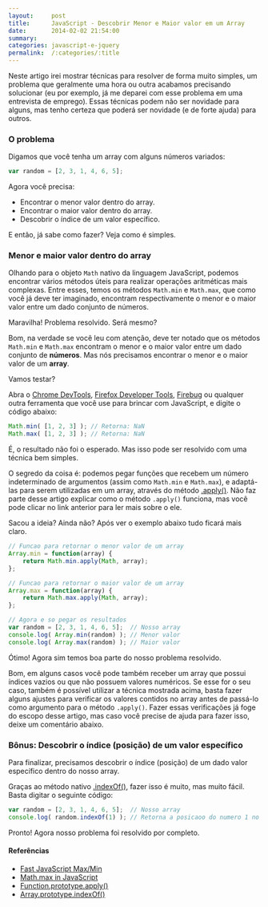 ```yaml
---
layout:     post
title:      JavaScript - Descobrir Menor e Maior valor em um Array
date:       2014-02-02 21:54:00
summary:
categories: javascript-e-jquery
permalink:  /:categories/:title
---
```


<p>Neste artigo irei mostrar técnicas para resolver de forma muito simples, um problema que geralmente uma hora ou outra acabamos precisando solucionar (eu por exemplo, já me deparei com esse problema em uma entrevista de emprego). Essas técnicas podem não ser novidade para alguns, mas tenho certeza que poderá ser novidade (e de forte ajuda) para outros.</p>

<h3>O problema</h3>

<p>Digamos que você tenha um array com alguns números variados:</p>

```javascript
var random = [2, 3, 1, 4, 6, 5];
```

<p>Agora você precisa:</p>

<ul>
    <li>Encontrar o menor valor dentro do array.</li>
    <li>Encontrar o maior valor dentro do array.</li>
    <li>Descobrir o índice de um valor específico.</li>
</ul>

<p>E então, já sabe como fazer? Veja como é simples.</p>

<h3>Menor e maior valor dentro do array</h3>

<p>Olhando para o objeto <code>Math</code> nativo da linguagem JavaScript, podemos encontrar vários métodos úteis para realizar operações aritméticas mais complexas. Entre esses, temos os métodos <code>Math.min</code> e <code>Math.max</code>, que como você já deve ter imaginado, encontram respectivamente o menor e o maior valor entre um dado conjunto de números.</p>

<p>Maravilha! Problema resolvido. Será mesmo?</p>

<p>Bom, na verdade se você leu com atenção, deve ter notado que os métodos <code>Math.min</code> e <code>Math.max</code> encontram o menor e o maior valor entre um dado conjunto de <strong>números</strong>. Mas nós precisamos encontrar o menor e o maior valor de um <strong>array</strong>.</p>

<p>Vamos testar?</p>

<p>Abra o <a href="https://developers.google.com/chrome-developer-tools/" target="_blank">Chrome DevTools</a>, <a href="https://developer.mozilla.org/en-US/docs/Tools" target="_blank">Firefox Developer Tools</a>, <a href="https://getfirebug.com/" target="_blank">Firebug</a> ou qualquer outra ferramenta que você use para brincar com JavaScript, e digite o código abaixo:</p>

```javascript
Math.min( [1, 2, 3] ); // Retorna: NaN
Math.max( [1, 2, 3] ); // Retorna: NaN
```

<p>É, o resultado não foi o esperado. Mas isso pode ser resolvido com uma técnica bem simples.</p>

<p>O segredo da coisa é: podemos pegar funções que recebem um número indeterminado de argumentos (assim como <code>Math.min</code> e <code>Math.max</code>), e adaptá-las para serem utilizadas em um array, através do método <a href="https://developer.mozilla.org/en-US/docs/Web/JavaScript/Reference/Global_Objects/Function/apply" target="_blank">.apply()</a>. Não faz parte desse artigo explicar como o método <code>.apply()</code> funciona, mas você pode clicar no link anterior para ler mais sobre o ele.</p>

<p>Sacou a ideia? Ainda não? Após ver o exemplo abaixo tudo ficará mais claro.</p>

```javascript
// Funcao para retornar o menor valor de um array
Array.min = function(array) {
    return Math.min.apply(Math, array);
};

// Funcao para retornar o maior valor de um array
Array.max = function(array) {
    return Math.max.apply(Math, array);
};

// Agora e so pegar os resultados
var random = [2, 3, 1, 4, 6, 5];  // Nosso array
console.log( Array.min(random) ); // Menor valor
console.log( Array.max(random) ); // Maior valor
```

<p>Ótimo! Agora sim temos boa parte do nosso problema resolvido.</p>

<p>Bom, em alguns casos você pode também receber um array que possui índices vazios ou que não possuem valores numéricos. Se esse for o seu caso, também é possível utilizar a técnica mostrada acima, basta fazer alguns ajustes para verificar os valores contidos no array antes de passá-lo como argumento para o método <code>.apply()</code>. Fazer essas verificações já foge do escopo desse artigo, mas caso você precise de ajuda para fazer isso, deixe um comentário abaixo.</p>

<h3>Bônus: Descobrir o índice (posição) de um valor específico</h3>

<p>Para finalizar, precisamos descobrir o índice (posição) de um dado valor específico dentro do nosso array.</p>

<p>Graças ao método nativo <a href="https://developer.mozilla.org/en-US/docs/Web/JavaScript/Reference/Global_Objects/Array/indexOf" target="_blank">.indexOf()</a>, fazer isso é muito, mas muito fácil. Basta digitar o seguinte código:</p>

```javascript
var random = [2, 3, 1, 4, 6, 5];  // Nosso array
console.log( random.indexOf(1) ); // Retorna a posicaoo do numero 1 no array
```

<p>Pronto! Agora nosso problema foi resolvido por completo.</p>

<h4>Referências</h4>

<ul>
    <li><a href="http://ejohn.org/blog/fast-javascript-maxmin/" target="_blank">Fast JavaScript Max/Min</a></li>
    <li><a href="http://aaroncrane.co.uk/2008/11/javascript_max_api/" target="_blank">Math.max in JavaScript</a></li>
    <li><a href="https://developer.mozilla.org/en-US/docs/Web/JavaScript/Reference/Global_Objects/Function/apply" target="_blank">Function.prototype.apply()</a></li>
    <li><a href="https://developer.mozilla.org/en-US/docs/Web/JavaScript/Reference/Global_Objects/Array/indexOf" target="_blank">Array.prototype.indexOf()</a></li>
</ul>
